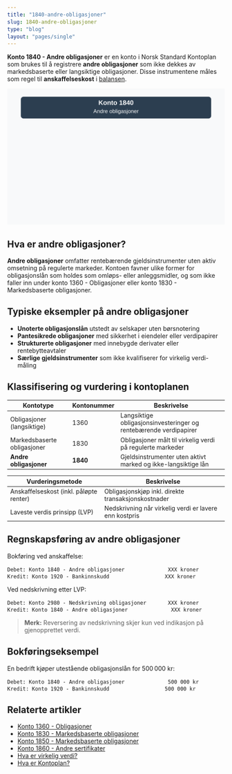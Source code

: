 ```yaml
---
title: "1840-andre-obligasjoner"
slug: 1840-andre-obligasjoner
type: "blog"
layout: "pages/single"
---
```


**Konto 1840 - Andre obligasjoner** er en konto i Norsk Standard Kontoplan som brukes til å registrere **andre obligasjoner** som ikke dekkes av markedsbaserte eller langsiktige obligasjoner. Disse instrumentene måles som regel til **anskaffelseskost** i [balansen](/blogs/regnskap/hva-er-balanseregnskap "Hva er Balanseregnskap?").

![Illustrasjon av konto 1840 Andre obligasjoner](1840-andre-obligasjoner-image.svg)

## Hva er andre obligasjoner?

**Andre obligasjoner** omfatter rentebærende gjeldsinstrumenter uten aktiv omsetning på regulerte markeder. Kontoen favner ulike former for obligasjonslån som holdes som omløps- eller anleggsmidler, og som ikke faller inn under konto 1360 - Obligasjoner eller konto 1830 - Markedsbaserte obligasjoner.

## Typiske eksempler på andre obligasjoner

* **Unoterte obligasjonslån** utstedt av selskaper uten børsnotering
* **Pantesikrede obligasjoner** med sikkerhet i eiendeler eller verdipapirer
* **Strukturerte obligasjoner** med innebygde derivater eller rentebytteavtaler
* **Særlige gjeldsinstrumenter** som ikke kvalifiserer for virkelig verdi-måling

## Klassifisering og vurdering i kontoplanen

| Kontotype                         | Kontonummer | Beskrivelse                                         |
|-----------------------------------|-------------|-----------------------------------------------------|
| Obligasjoner (langsiktige)        | 1360        | Langsiktige obligasjonsinvesteringer og rentebærende verdipapirer |
| Markedsbaserte obligasjoner       | 1830        | Obligasjoner målt til virkelig verdi på regulerte markeder      |
| **Andre obligasjoner**            | **1840**    | Gjeldsinstrumenter uten aktivt marked og ikke-langsiktige lån  |

| Vurderingsmetode                        | Beskrivelse                                               |
|-----------------------------------------|-----------------------------------------------------------|
| Anskaffelseskost (inkl. påløpte renter) | Obligasjonskjøp inkl. direkte transaksjonskostnader      |
| Laveste verdis prinsipp (LVP)           | Nedskrivning når virkelig verdi er lavere enn kostpris   |

## Regnskapsføring av andre obligasjoner

Bokføring ved anskaffelse:

```plaintext
Debet: Konto 1840 - Andre obligasjoner              XXX kroner
Kredit: Konto 1920 - Bankinnskudd                  XXX kroner
```

Ved nedskrivning etter LVP:

```plaintext
Debet: Konto 2980 - Nedskrivning obligasjoner       XXX kroner
Kredit: Konto 1840 - Andre obligasjoner              XXX kroner
```

> **Merk:** Reversering av nedskrivning skjer kun ved indikasjon på gjenopprettet verdi.

## Bokføringseksempel

En bedrift kjøper utestående obligasjonslån for 500 000 kr:

```plaintext
Debet: Konto 1840 - Andre obligasjoner              500 000 kr
Kredit: Konto 1920 - Bankinnskudd                  500 000 kr
```

## Relaterte artikler

* [Konto 1360 - Obligasjoner](/blogs/kontoplan/1360-obligasjoner "Konto 1360 - Obligasjoner: Guide til registrering av obligasjoner i norsk kontoplan")
* [Konto 1830 - Markedsbaserte obligasjoner](/blogs/kontoplan/1830-markedsbaserte-obligasjoner "Konto 1830 - Markedsbaserte obligasjoner: Guide til markedsbaserte obligasjoner i norsk kontoplan")
* [Konto 1850 - Markedsbaserte obligasjoner](/blogs/kontoplan/1850-markedsbaserte-obligasjoner "Konto 1850 - Markedsbaserte obligasjoner: Guide til markedsbaserte obligasjoner i norsk kontoplan")
* [Konto 1860 - Andre sertifikater](/blogs/kontoplan/1860-andre-sertifikater "Konto 1860 - Andre sertifikater: Guide til sertifikater i norsk kontoplan")
* [Hva er virkelig verdi?](/blogs/regnskap/hva-er-virkelig-verdi "Hva er Virkelig Verdi? Verdsettelse og Regnskapsføring")
* [Hva er Kontoplan?](/blogs/regnskap/hva-er-kontoplan "Hva er Kontoplan? Komplett Guide til Kontoplaner i Norsk Regnskap")
